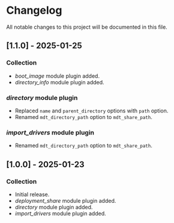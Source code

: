 # Changelog

All notable changes to this project will be documented in this file.

## [1.1.0] - 2025-01-25

### Collection

- *boot_image* module plugin added.
- *directory_info* module plugin added.

### *directory* module plugin

- Replaced `name` and `parent_directory` options with `path` option.
- Renamed `mdt_directory_path` option to `mdt_share_path`.

### *import_drivers* module plugin

- Renamed `mdt_directory_path` option to `mdt_share_path`.

## [1.0.0] - 2025-01-23

### Collection

- Initial release.
- *deployment_share* module plugin added.
- *directory* module plugin added.
- *import_drivers* module plugin added.
